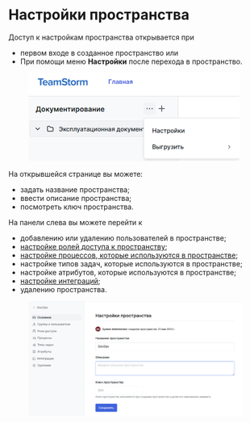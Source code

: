 # Настройки пространства

Доступ к настройкам пространства открывается при

* первом входе в созданное пространство или
* При помощи меню **Настройки**  после перехода в пространство.

<figure><img src="../../../../.gitbook/assets/изображение (1) (1) (1) (1) (1) (1) (1).png" alt=""><figcaption></figcaption></figure>

На открывшейся странице вы можете:

* задать название пространства;
* ввести описание пространства;
* посмотреть ключ пространства.

На панели слева вы можете перейти к

* добавлению или удалению пользователей в пространстве;
* [настройке ролей доступа к пространству](./#dobavlenie-i-nastroika-roli);
* [настройке процессов, которые используются в пространстве](./#nastroika-rabochikh-processov);
* настройке типов задач, которые используются в пространстве;
* настройке атрибутов, которые используются в пространстве;
* [настройке интеграций](./#nastroika-integracii-s-gitlab);
* удалению пространства.

<figure><img src="../../../../.gitbook/assets/изображение (2) (1) (1) (1) (1) (1).png" alt=""><figcaption></figcaption></figure>

